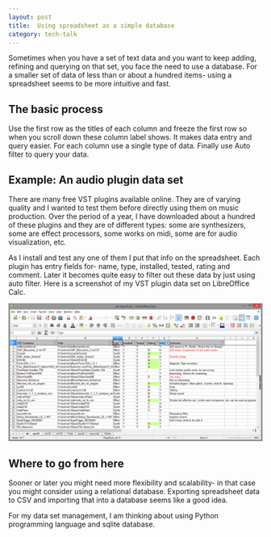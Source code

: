 ```yaml
---
layout: post
title:  Using spreadsheet as a simple database
category: tech-talk
---
```

Sometimes when you have a set of text data and you want to keep adding, refining and querying on that set, you face the need to use a database. For a smaller set of data of less than or about a hundred items- using a spreadsheet seems to be more intuitive and fast.

## The basic process

Use the first row as the titles of each column and freeze the first row so when you scroll down these column label shows. It makes data entry and query easier. For each column use a single type of data. Finally use Auto filter to query your data.
<!--more-->

## Example: An audio plugin data set

There are many free VST plugins available online. They are of varying quality and I wanted to test them before directly using them on music production. Over the period of a year, I have downloaded about a hundred of these plugins and they are of different types: some are synthesizers, some are effect processors, some works on midi, some are for audio visualization, etc.

As I install and test any one of them I put that info on the spreadsheet. Each plugin has entry fields for- name, type, installed, tested, rating and comment. Later it becomes quite easy to filter out these data by just using auto filter. Here is a screenshot of my VST plugin data set on LibreOffice Calc.

![Using spreadsheet for small data set](/images/001-spreadsheet-or8.png)

## Where to go from here

Sooner or later you might need more flexibility and scalability- in that case you might consider using a relational database. Exporting spreadsheet data to CSV and importing that into a database seems like a good idea.

For my data set management, I am thinking about using Python programming language and sqlite database.